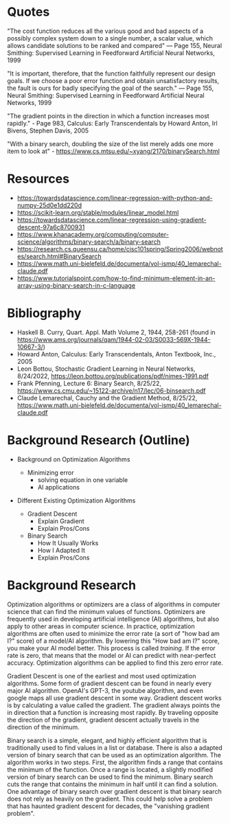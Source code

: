 # Quotes

"The cost function reduces all the various good and bad aspects of a possibly complex system down to a single number, a scalar value, which allows candidate solutions to be ranked and compared" — Page 155, Neural Smithing: Supervised Learning in Feedforward Artificial Neural Networks, 1999

"It is important, therefore, that the function faithfully represent our design goals. If we choose a poor error function and obtain unsatisfactory results, the fault is ours for badly specifying the goal of the search." — Page 155, Neural Smithing: Supervised Learning in Feedforward Artificial Neural Networks, 1999

"The gradient points in the direction in which a function increases most rapidly." - Page 983, Calculus: Early Transcendentals by Howard Anton, Irl Bivens, Stephen Davis, 2005

"With a binary search, doubling the size of the list merely adds one more item to look at" - https://www.cs.mtsu.edu/~xyang/2170/binarySearch.html

# Resources

- https://towardsdatascience.com/linear-regression-with-python-and-numpy-25d0e1dd220d
- https://scikit-learn.org/stable/modules/linear_model.html
- https://towardsdatascience.com/linear-regression-using-gradient-descent-97a6c8700931
- https://www.khanacademy.org/computing/computer-science/algorithms/binary-search/a/binary-search
- https://research.cs.queensu.ca/home/cisc101spring/Spring2006/webnotes/search.html#BinarySearch
- https://www.math.uni-bielefeld.de/documenta/vol-ismp/40_lemarechal-claude.pdf
- https://www.tutorialspoint.com/how-to-find-minimum-element-in-an-array-using-binary-search-in-c-language

# Bibliography

- Haskell B. Curry, Quart. Appl. Math Volume 2, 1944, 258-261 (found in https://www.ams.org/journals/qam/1944-02-03/S0033-569X-1944-10667-3/)
- Howard Anton, Calculus: Early Transcendentals, Anton Textbook, Inc., 2005
- Leon Bottou, Stochastic Gradient Learning in Neural Networks, 8/24/2022, https://leon.bottou.org/publications/pdf/nimes-1991.pdf
- Frank Pfenning, Lecture 6: Binary Search, 8/25/22, https://www.cs.cmu.edu/~15122-archive/n17/lec/06-binsearch.pdf
- Claude Lemarechal, Cauchy and the Gradient Method, 8/25/22, https://www.math.uni-bielefeld.de/documenta/vol-ismp/40_lemarechal-claude.pdf

# Background Research (Outline)

- Background on Optimization Algorithms

  - Minimizing error
    - solving equation in one variable
    - AI applications

- Different Existing Optimization Algorithms
  - Gradient Descent
    - Explain Gradient
    - Explain Pros/Cons
  - Binary Search
    - How It Usually Works
    - How I Adapted It
    - Explain Pros/Cons

# Background Research

Optimization algorithms or optimizers are a class of algorithms in computer science that can find the minimum values of functions. Optimizers are frequently used in developing artificial intelligence (AI) algorithms, but also apply to other areas in computer science. In practice, optimization algorithms are often used to minimize the error rate (a sort of "how bad am I?" score) of a model/AI algorithm. By lowering this "How bad am I?" score, you make your AI model better. This process is called _training_. If the error rate is zero, that means that the model or AI can predict with near-perfect accuracy. Optimization algorithms can be applied to find this zero error rate.

Gradient Descent is one of the earliest and most used optimization algorithms. Some form of gradient descent can be found in nearly every major AI algorithm. OpenAI's GPT-3, the youtube algorithm, and even google maps all use gradient descent in some way. Gradient descent works is by calculating a value called the gradient. The gradient always points the in direction that a function is increasing most rapidly. By traveling opposite the direction of the gradient, gradient descent actually travels in the direction of the minimum.

Binary search is a simple, elegant, and highly efficient algorithm that is traditionally used to find values in a list or database. There is also a adapted version of binary search that can be used as an optimization algorithm. The algorithm works in two steps. First, the algorithm finds a range that contains the minimum of the function. Once a range is located, a slightly modified version of binary search can be used to find the minimum. Binary search cuts the range that contains the minimum in half until it can find a solution. One advantage of binary search over gradient descent is that binary search does not rely as heavily on the gradient. This could help solve a problem that has haunted gradient descent for decades, the "vanishing gradient problem".

